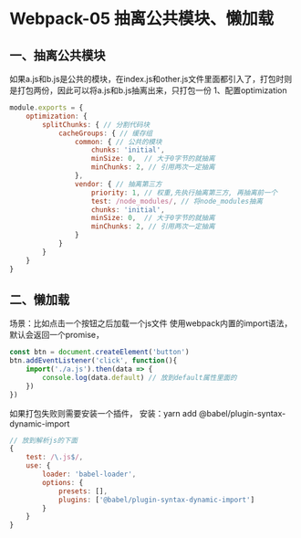 # Webpack-05 抽离公共模块、懒加载
## 一、抽离公共模块
如果a.js和b.js是公共的模块，在index.js和other.js文件里面都引入了，打包时则是打包两份，因此可以将a.js和b.js抽离出来，只打包一份
1、配置optimization
```js
module.exports = {
    optimization: {
        splitChunks: { // 分割代码块
            cacheGroups: { // 缓存组
                common: { // 公共的模块
                    chunks: 'initial',
                    minSize: 0,  // 大于0字节的就抽离
                    minChunks: 2, // 引用两次一定抽离
                },
                vendor: { // 抽离第三方
                    priority: 1, // 权重,先执行抽离第三方, 再抽离前一个
                    test: /node_modules/, // 将node_modules抽离
                    chunks: 'initial',
                    minSize: 0,  // 大于0字节的就抽离
                    minChunks: 2, // 引用两次一定抽离
                }
            }
        }
    }
}
```

## 二、懒加载
场景：比如点击一个按钮之后加载一个js文件
使用webpack内置的import语法，默认会返回一个promise，
```js
const btn = document.createElement('button')
btn.addEventListener('click', function(){
    import('./a.js').then(data => {
        console.log(data.default) // 放到default属性里面的
    })
})
```
如果打包失败则需要安装一个插件，
安装：yarn add @babel/plugin-syntax-dynamic-import
```js
// 放到解析js的下面
{
    test: /\.js$/,
    use: {
        loader: 'babel-loader',
        options: {
            presets: [],
            plugins: ['@babel/plugin-syntax-dynamic-import']
        }
    }
}
```